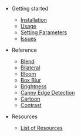 - Getting started

  - [Installation](./installation.md)
  - [Usage](./usage.md)
  - [Setting Parameters](./settingParameters.md)
  - [Issues](./issues.md)

- Reference

  - [Blend](./blend.md)
  - [Bilateral](./bilateral.md)
  - [Bloom](./bloom.md)
  - [Box Blur](./boxBlur.md)
  - [Brightness](./brightness.md)
  - [Canny Edge Detection](./cannyEdgeDetection.md)
  - [Cartoon](./cartoon.md)
  - [Contrast](./contrast.md)

- Resources

  - [List of Resources](./resources.md)